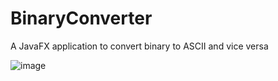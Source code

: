 # BinaryConverter
A JavaFX application to convert binary to ASCII and vice versa

![image](https://i.imgur.com/wEkVyjB.png "Application example")

